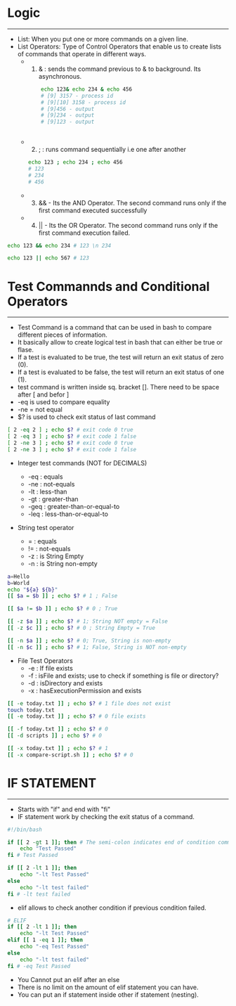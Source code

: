 # Logic
----

- List: When you put one or more commands on a given line.
- List Operators: Type of Control Operators that enable us to create lists of commands that operate in different ways.
  - 1. & : sends the command previous to & to background. Its asynchronous.

    ```bash
        echo 123& echo 234 & echo 456 
        # [9] 3157 - process id
        # [9][10] 3158 - process id
        # [9]456 - output
        # [9]234 - output
        # [9]123 - output
 
    ```
  - 2. ; : runs command sequentially i.e one after another
    ```bash
    echo 123 ; echo 234 ; echo 456 
    # 123
    # 234
    # 456 
    ```
  - 3. && - Its the AND Operator. The second command runs only if the first command executed successfully
  - 4. \|\| - Its the OR Operator. The second command runs only if the first command execution failed.

```bash
echo 123 && echo 234 # 123 \n 234

echo 123 || echo 567 # 123
```


# Test Commannds and Conditional Operators
----

- Test Command is a command that can be used in bash to compare different pieces of information.
- It basically allow to create logical test in bash that can either be true or flase.
- If a test is evaluated to be true, the test will return an exit status of zero (0).
- If a test is evaluated to be false, the test will return an exit status of one (1).
- test command is written inside sq. bracket []. There need to be space after [ and befor ]
- -eq is used to compare equality
- -ne = not equal
- $? is used to check exit status of last command

```bash
[ 2 -eq 2 ] ; echo $? # exit code 0 true
[ 2 -eq 3 ] ; echo $? # exit code 1 false
[ 2 -ne 3 ] ; echo $? # exit code 0 true
[ 2 -ne 3 ] ; echo $? # exit code 1 false 
```
- Integer test commands (NOT for DECIMALS)
  - -eq : equals
  - -ne : not-equals
  - -lt : less-than
  - -gt : greater-than
  - -geq : greater-than-or-equal-to
  - -leq : less-than-or-equal-to


- String test operator
  - = : equals
  - != : not-equals
  - -z : is String Empty
  - -n : is String non-empty

```bash
a=Hello
b=World
echo "${a} ${b}"
[[ $a = $b ]] ; echo $? # 1 ; False

[[ $a != $b ]] ; echo $? # 0 ; True

[[ -z $a ]] ; echo $? # 1; String NOT empty = False 
[[ -z $c ]] ; echo $? # 0 ; String Empty = True

[[ -n $a ]] ; echo $? # 0; True, String is non-empty
[[ -n $c ]] ; echo $? # 1; False, String is NOT non-empty
```

- File Test Operators
  - -e : If file exists
  - -f : isFile and exists; use to check if something is file or directory?
  - -d : isDirectory and exists
  - -x : hasExecutionPermission and exists


```bash
[[ -e today.txt ]] ; echo $? # 1 file does not exist
touch today.txt
[[ -e today.txt ]] ; echo $? # 0 file exists

[[ -f today.txt ]] ; echo $? # 0 
[[ -d scripts ]] ; echo $? # 0

[[ -x today.txt ]] ; echo $? # 1
[[ -x compare-script.sh ]] ; echo $? # 0 
```


# IF STATEMENT
----

- Starts with "if" and end with "fi"
- IF statement work by checking the exit status of a command.

```bash
#!/bin/bash

if [[ 2 -gt 1 ]]; then # The semi-colon indicates end of condition command
    echo "Test Passed"
fi # Test Passed

if [[ 2 -lt 1 ]]; then
    echo "-lt Test Passed"
else
    echo "-lt test failed"
fi # -lt test failed
```

- elif allows to check another condition if previous condition failed.

```bash
# ELIF
if [[ 2 -lt 1 ]]; then
    echo "-lt Test Passed"
elif [[ 1 -eq 1 ]]; then
    echo "-eq Test Passed"
else
    echo "-lt test failed"
fi # -eq Test Passed

```

- You Cannot put an elif after an else
- There is no limit on the amount of elif statement you can have.
- You can put an if statement inside other if statement (nesting).